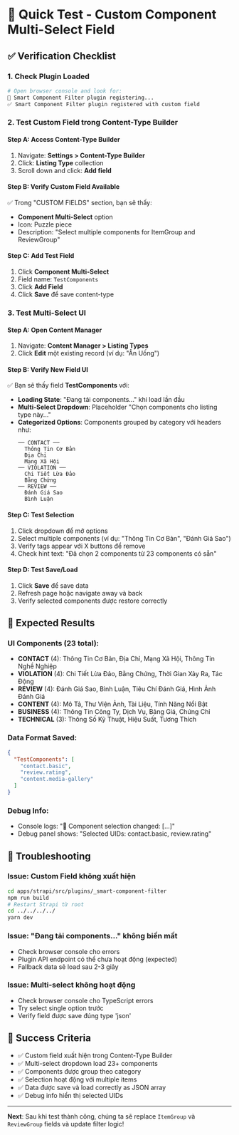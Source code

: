 # 🚀 Quick Test - Custom Component Multi-Select Field

## ✅ **Verification Checklist**

### **1. Check Plugin Loaded**
```bash
# Open browser console and look for:
🚀 Smart Component Filter plugin registering...
✅ Smart Component Filter plugin registered with custom field
```

### **2. Test Custom Field trong Content-Type Builder**

#### **Step A: Access Content-Type Builder**
1. Navigate: **Settings > Content-Type Builder**
2. Click: **Listing Type** collection
3. Scroll down and click: **Add field**

#### **Step B: Verify Custom Field Available**
✅ Trong "CUSTOM FIELDS" section, bạn sẽ thấy:
- **Component Multi-Select** option
- Icon: Puzzle piece
- Description: "Select multiple components for ItemGroup and ReviewGroup"

#### **Step C: Add Test Field**
1. Click **Component Multi-Select**
2. Field name: `TestComponents`
3. Click **Add Field**
4. Click **Save** để save content-type

### **3. Test Multi-Select UI**

#### **Step A: Open Content Manager**
1. Navigate: **Content Manager > Listing Types**
2. Click **Edit** một existing record (ví dụ: "Ân Uống")

#### **Step B: Verify New Field UI**
✅ Bạn sẽ thấy field **TestComponents** với:
- **Loading State**: "Đang tải components..." khi load lần đầu
- **Multi-Select Dropdown**: Placeholder "Chọn components cho listing type này..."
- **Categorized Options**: Components grouped by category với headers như:
  ```
  ── CONTACT ──
    Thông Tin Cơ Bản
    Địa Chỉ
    Mạng Xã Hội
  ── VIOLATION ──
    Chi Tiết Lừa Đảo
    Bằng Chứng
  ── REVIEW ──
    Đánh Giá Sao
    Bình Luận
  ```

#### **Step C: Test Selection**
1. Click dropdown để mở options
2. Select multiple components (ví dụ: "Thông Tin Cơ Bản", "Đánh Giá Sao")
3. Verify tags appear với X buttons để remove
4. Check hint text: "Đã chọn 2 components từ 23 components có sẵn"

#### **Step D: Test Save/Load**
1. Click **Save** để save data
2. Refresh page hoặc navigate away và back
3. Verify selected components được restore correctly

## 🎯 **Expected Results**

### **UI Components (23 total):**
- **CONTACT** (4): Thông Tin Cơ Bản, Địa Chỉ, Mạng Xã Hội, Thông Tin Nghề Nghiệp
- **VIOLATION** (4): Chi Tiết Lừa Đảo, Bằng Chứng, Thời Gian Xảy Ra, Tác Động  
- **REVIEW** (4): Đánh Giá Sao, Bình Luận, Tiêu Chí Đánh Giá, Hình Ảnh Đánh Giá
- **CONTENT** (4): Mô Tả, Thư Viện Ảnh, Tài Liệu, Tính Năng Nổi Bật
- **BUSINESS** (4): Thông Tin Công Ty, Dịch Vụ, Bảng Giá, Chứng Chỉ
- **TECHNICAL** (3): Thông Số Kỹ Thuật, Hiệu Suất, Tương Thích

### **Data Format Saved:**
```json
{
  "TestComponents": [
    "contact.basic", 
    "review.rating", 
    "content.media-gallery"
  ]
}
```

### **Debug Info:**
- Console logs: "🔄 Component selection changed: [...]"
- Debug panel shows: "Selected UIDs: contact.basic, review.rating"

## 🐛 **Troubleshooting**

### **Issue: Custom Field không xuất hiện**
```bash
cd apps/strapi/src/plugins/_smart-component-filter
npm run build
# Restart Strapi từ root
cd ../../../../
yarn dev
```

### **Issue: "Đang tải components..." không biến mất**
- Check browser console cho errors
- Plugin API endpoint có thể chưa hoạt động (expected)
- Fallback data sẽ load sau 2-3 giây

### **Issue: Multi-select không hoạt động**
- Check browser console cho TypeScript errors
- Try select single option trước
- Verify field được save đúng type 'json'

## 🎉 **Success Criteria**

- ✅ Custom field xuất hiện trong Content-Type Builder
- ✅ Multi-select dropdown load 23+ components
- ✅ Components được group theo category
- ✅ Selection hoạt động với multiple items
- ✅ Data được save và load correctly as JSON array
- ✅ Debug info hiển thị selected UIDs

---

**Next**: Sau khi test thành công, chúng ta sẽ replace `ItemGroup` và `ReviewGroup` fields và update filter logic! 